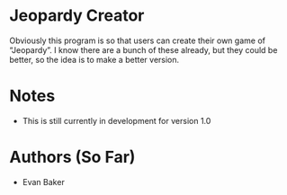 # Jeopardy Creator
Obviously this program is so that users can create their own game of “Jeopardy”. I know there are a bunch of these already, but they could be better, so the idea is to make a better version.


# Notes
- This is still currently in development for version 1.0

# Authors (So Far)
- Evan Baker

